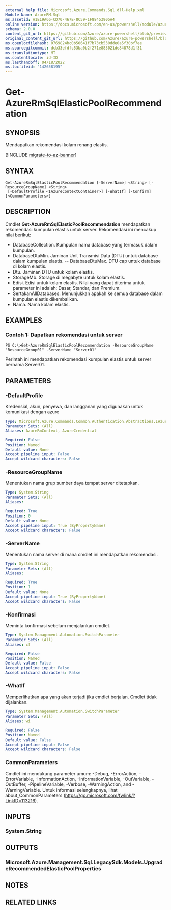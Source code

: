 ```yaml
---
external help file: Microsoft.Azure.Commands.Sql.dll-Help.xml
Module Name: AzureRM.Sql
ms.assetid: A1E19A66-CD70-467E-8C59-1F88453905A4
online version: https://docs.microsoft.com/en-us/powershell/module/azurerm.sql/get-azurermsqlelasticpoolrecommendation
schema: 2.0.0
content_git_url: https://github.com/Azure/azure-powershell/blob/preview/src/ResourceManager/Sql/Commands.Sql/help/Get-AzureRmSqlElasticPoolRecommendation.md
original_content_git_url: https://github.com/Azure/azure-powershell/blob/preview/src/ResourceManager/Sql/Commands.Sql/help/Get-AzureRmSqlElasticPoolRecommendation.md
ms.openlocfilehash: 0769824bc0b50641f7b73cb530dde0a5f30bf7ee
ms.sourcegitcommit: dcb33efdfc53ba0b2f271e883021de84878d1f31
ms.translationtype: MT
ms.contentlocale: id-ID
ms.lasthandoff: 04/18/2022
ms.locfileid: "142658195"
---
```

# Get-AzureRmSqlElasticPoolRecommendation

## SYNOPSIS
Mendapatkan rekomendasi kolam renang elastis.

[!INCLUDE [migrate-to-az-banner](../../includes/migrate-to-az-banner.md)]

## SYNTAX

```
Get-AzureRmSqlElasticPoolRecommendation [-ServerName] <String> [-ResourceGroupName] <String>
 [-DefaultProfile <IAzureContextContainer>] [-WhatIf] [-Confirm] [<CommonParameters>]
```

## DESCRIPTION
Cmdlet **Get-AzureRmSqlElasticPoolRecommendation** mendapatkan rekomendasi kumpulan elastis untuk server.
Rekomendasi ini mencakup nilai berikut:
- DatabaseCollection. Kumpulan nama database yang termasuk dalam kumpulan. 
- DatabaseDtuMin. Jaminan Unit Transmisi Data (DTU) untuk database dalam kumpulan elastis. 
 -- DatabaseDtuMax. DTU cap untuk database di kolam elastis. 
- Dtu. Jaminan DTU untuk kolam elastis. 
- StorageMb. Storage di megabyte untuk kolam elastis. 
- Edisi. Edisi untuk kolam elastis. Nilai yang dapat diterima untuk parameter ini adalah: Dasar, Standar, dan Premium. 
- SertakanAllDatabases. Menunjukkan apakah ke semua database dalam kumpulan elastis dikembalikan. 
- Nama. Nama kolam elastis.

## EXAMPLES

### Contoh 1: Dapatkan rekomendasi untuk server
```
PS C:\>Get-AzureRmSqlElasticPoolRecommendation -ResourceGroupName "ResourceGroup01" -ServerName "Server01"
```

Perintah ini mendapatkan rekomendasi kumpulan elastis untuk server bernama Server01.

## PARAMETERS

### -DefaultProfile
Kredensial, akun, penyewa, dan langganan yang digunakan untuk komunikasi dengan azure

```yaml
Type: Microsoft.Azure.Commands.Common.Authentication.Abstractions.IAzureContextContainer
Parameter Sets: (All)
Aliases: AzureRmContext, AzureCredential

Required: False
Position: Named
Default value: None
Accept pipeline input: False
Accept wildcard characters: False
```

### -ResourceGroupName
Menentukan nama grup sumber daya tempat server ditetapkan.

```yaml
Type: System.String
Parameter Sets: (All)
Aliases:

Required: True
Position: 0
Default value: None
Accept pipeline input: True (ByPropertyName)
Accept wildcard characters: False
```

### -ServerName
Menentukan nama server di mana cmdlet ini mendapatkan rekomendasi.

```yaml
Type: System.String
Parameter Sets: (All)
Aliases:

Required: True
Position: 1
Default value: None
Accept pipeline input: True (ByPropertyName)
Accept wildcard characters: False
```

### -Konfirmasi
Meminta konfirmasi sebelum menjalankan cmdlet.

```yaml
Type: System.Management.Automation.SwitchParameter
Parameter Sets: (All)
Aliases: cf

Required: False
Position: Named
Default value: False
Accept pipeline input: False
Accept wildcard characters: False
```

### -WhatIf
Memperlihatkan apa yang akan terjadi jika cmdlet berjalan.
Cmdlet tidak dijalankan.

```yaml
Type: System.Management.Automation.SwitchParameter
Parameter Sets: (All)
Aliases: wi

Required: False
Position: Named
Default value: False
Accept pipeline input: False
Accept wildcard characters: False
```

### CommonParameters
Cmdlet ini mendukung parameter umum: -Debug, -ErrorAction, -ErrorVariable, -InformationAction, -InformationVariable, -OutVariable, -OutBuffer, -PipelineVariable, -Verbose, -WarningAction, and -WarningVariable. Untuk informasi selengkapnya, lihat about_CommonParameters (https://go.microsoft.com/fwlink/?LinkID=113216).

## INPUTS

### System.String

## OUTPUTS

### Microsoft.Azure.Management.Sql.LegacySdk.Models.UpgradeRecommendedElasticPoolProperties

## NOTES

## RELATED LINKS
